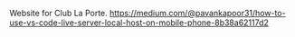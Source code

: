 Website for Club La Porte.
https://medium.com/@pavankapoor31/how-to-use-vs-code-live-server-local-host-on-mobile-phone-8b38a62117d2
